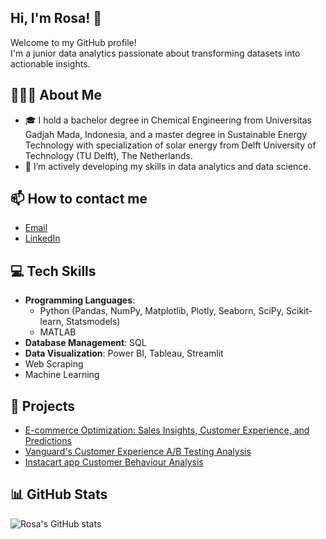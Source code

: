 ## Hi, I'm Rosa! 👋
Welcome to my GitHub profile! <br>
I'm a junior data analytics passionate about transforming datasets into actionable insights.

<!--
**RosaEvasari/RosaEvasari** is a ✨ _special_ ✨ repository because its `README.md` (this file) appears on your GitHub profile.

Here are some ideas to get you started:

- 🔭 I’m currently working on ...
- 🌱 I’m currently learning ...
- 👯 I’m looking to collaborate on ...
- 🤔 I’m looking for help with ...
- 💬 Ask me about ...
- 📫 How to reach me: ...
- 😄 Pronouns: ...
- ⚡ Fun fact: ...
-->

## 👩🏻‍💻 About Me
- :mortar_board: I hold a bachelor degree in Chemical Engineering from Universitas Gadjah Mada, Indonesia, and a master degree in Sustainable Energy Technology with specialization of solar energy from Delft University of Technology (TU Delft), The Netherlands.
- 🌱 I’m actively developing my skills in data analytics and data science.  

## 📫 How to contact me
- [Email](mailto:erlinarosae@gmail.com)
- [LinkedIn](https://www.linkedin.com/in/erlinarosaevasari/)

## :computer: Tech Skills
- **Programming Languages**:
  - Python (Pandas, NumPy, Matplotlib, Plotly, Seaborn, SciPy, Scikit-learn, Statsmodels)
  - MATLAB
- **Database Management**: SQL
- **Data Visualization**: Power BI, Tableau, Streamlit
- Web Scraping
- Machine Learning

## :rocket: Projects
- [E-commerce Optimization: Sales Insights, Customer Experience, and Predictions](https://github.com/RosaEvasari/e-commerce-analysis)
- [Vanguard's Customer Experience A/B Testing Analysis](https://github.com/RosaEvasari/Vanguard_Project)
- [Instacart app Customer Behaviour Analysis](https://github.com/AlexRibeiro95/Project_InstacartCostumerBehaviour)

## :bar_chart: GitHub Stats 
![Rosa's GitHub stats](https://github-readme-stats.vercel.app/api?username=RosaEvasari&custom_title=Rosa's%20GitHub%20Stats)

